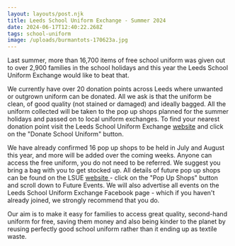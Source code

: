 ```yaml
---
layout: layouts/post.njk
title: Leeds School Uniform Exchange - Summer 2024
date: 2024-06-17T12:40:22.268Z
tags: school-uniform
image: /uploads/burmantots-170623a.jpg
---
```

Last summer, more than 16,700 items of free school uniform was given out to over 2,900 families in the school holidays and this year the Leeds School Uniform Exchange would like to beat that.

We currently have over 20 donation points across Leeds where unwanted or outgrown uniform can be donated. All we ask is that the uniform be clean, of good quality (not stained or damaged) and ideally bagged. All the uniform collected will be taken to the pop up shops planned for the summer holidays and passed on to local uniform exchanges. To find your nearest donation point visit the Leeds School Uniform Exchange [website](www.leedsuniformexchange.org.uk) and click on the "Donate School Uniform" button.

We have already confirmed 16 pop up shops to be held in July and August this year, and more will be added over the coming weeks. Anyone can access the free uniform, you do not need to be referred. We suggest you bring a bag with you to get stocked up. All details of future pop up shops can be found on the LSUE [website ](www.leedsuniformexchange.org.uk) - click on the "Pop Up Shops" button and scroll down to Future Events. We will also advertise all events on the Leeds School Uniform Exchange Facebook page - which if you haven't already joined, we strongly recommend that you do.

Our aim is to make it easy for families to access great quality, second-hand uniform for free, saving them money and also being kinder to the planet by reusing perfectly good school uniform rather than it ending up as textile waste.
